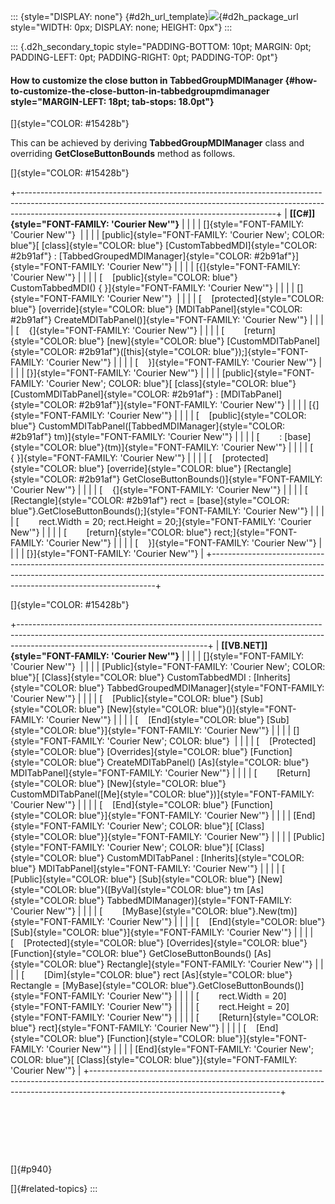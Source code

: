 ::: {style="DISPLAY: none"}
[](ms-xhelp:///?Id=d2h_url_template){#d2h_url_template}![](!package_url!){#d2h_package_url style="WIDTH: 0px; DISPLAY: none; HEIGHT: 0px"}
:::

::: {.d2h_secondary_topic style="PADDING-BOTTOM: 10pt; MARGIN: 0pt; PADDING-LEFT: 0pt; PADDING-RIGHT: 0pt; PADDING-TOP: 0pt"}
#### How to customize the close button in TabbedGroupMDIManager {#how-to-customize-the-close-button-in-tabbedgroupmdimanager style="MARGIN-LEFT: 18pt; tab-stops: 18.0pt"}

[]{style="COLOR: #15428b"} 

This can be achieved by deriving **TabbedGroupMDIManager** class and overriding **GetCloseButtonBounds** method as follows.

[]{style="COLOR: #15428b"} 

+----------------------------------------------------------------------------------------------------------------------------------------------------------------------------------------------------------------------------+
| **[\[C#\]]{style="FONT-FAMILY: 'Courier New'"}**                                                                                                                                                                           |
|                                                                                                                                                                                                                            |
| []{style="FONT-FAMILY: 'Courier New'"}                                                                                                                                                                                     |
|                                                                                                                                                                                                                            |
| [public]{style="FONT-FAMILY: 'Courier New'; COLOR: blue"}[ [class]{style="COLOR: blue"} [CustomTabbedMDI]{style="COLOR: #2b91af"} : [TabbedGroupedMDIManager]{style="COLOR: #2b91af"}]{style="FONT-FAMILY: 'Courier New'"} |
|                                                                                                                                                                                                                            |
| [{]{style="FONT-FAMILY: 'Courier New'"}                                                                                                                                                                                    |
|                                                                                                                                                                                                                            |
| [    [public]{style="COLOR: blue"} CustomTabbedMDI() { }]{style="FONT-FAMILY: 'Courier New'"}                                                                                                                              |
|                                                                                                                                                                                                                            |
| []{style="FONT-FAMILY: 'Courier New'"}                                                                                                                                                                                     |
|                                                                                                                                                                                                                            |
| [    [protected]{style="COLOR: blue"} [override]{style="COLOR: blue"} [MDITabPanel]{style="COLOR: #2b91af"} CreateMDITabPanel()]{style="FONT-FAMILY: 'Courier New'"}                                                       |
|                                                                                                                                                                                                                            |
| [    {]{style="FONT-FAMILY: 'Courier New'"}                                                                                                                                                                                |
|                                                                                                                                                                                                                            |
| [        [return]{style="COLOR: blue"} [new]{style="COLOR: blue"} [CustomMDITabPanel]{style="COLOR: #2b91af"}([this]{style="COLOR: blue"});]{style="FONT-FAMILY: 'Courier New'"}                                           |
|                                                                                                                                                                                                                            |
| [    }]{style="FONT-FAMILY: 'Courier New'"}                                                                                                                                                                                |
|                                                                                                                                                                                                                            |
| [}]{style="FONT-FAMILY: 'Courier New'"}                                                                                                                                                                                    |
|                                                                                                                                                                                                                            |
| [public]{style="FONT-FAMILY: 'Courier New'; COLOR: blue"}[ [class]{style="COLOR: blue"} [CustomMDITabPanel]{style="COLOR: #2b91af"} : [MDITabPanel]{style="COLOR: #2b91af"}]{style="FONT-FAMILY: 'Courier New'"}           |
|                                                                                                                                                                                                                            |
| [{]{style="FONT-FAMILY: 'Courier New'"}                                                                                                                                                                                    |
|                                                                                                                                                                                                                            |
| [    [public]{style="COLOR: blue"} CustomMDITabPanel([TabbedMDIManager]{style="COLOR: #2b91af"} tm)]{style="FONT-FAMILY: 'Courier New'"}                                                                                   |
|                                                                                                                                                                                                                            |
| [        : [base]{style="COLOR: blue"}(tm)]{style="FONT-FAMILY: 'Courier New'"}                                                                                                                                            |
|                                                                                                                                                                                                                            |
| [    { }]{style="FONT-FAMILY: 'Courier New'"}                                                                                                                                                                              |
|                                                                                                                                                                                                                            |
| [    [protected]{style="COLOR: blue"} [override]{style="COLOR: blue"} [Rectangle]{style="COLOR: #2b91af"} GetCloseButtonBounds()]{style="FONT-FAMILY: 'Courier New'"}                                                      |
|                                                                                                                                                                                                                            |
| [    {]{style="FONT-FAMILY: 'Courier New'"}                                                                                                                                                                                |
|                                                                                                                                                                                                                            |
| [        [Rectangle]{style="COLOR: #2b91af"} rect = [base]{style="COLOR: blue"}.GetCloseButtonBounds();]{style="FONT-FAMILY: 'Courier New'"}                                                                               |
|                                                                                                                                                                                                                            |
| [        rect.Width = 20; rect.Height = 20;]{style="FONT-FAMILY: 'Courier New'"}                                                                                                                                           |
|                                                                                                                                                                                                                            |
| [        [return]{style="COLOR: blue"} rect;]{style="FONT-FAMILY: 'Courier New'"}                                                                                                                                          |
|                                                                                                                                                                                                                            |
| [    }]{style="FONT-FAMILY: 'Courier New'"}                                                                                                                                                                                |
|                                                                                                                                                                                                                            |
| [}]{style="FONT-FAMILY: 'Courier New'"}                                                                                                                                                                                    |
+----------------------------------------------------------------------------------------------------------------------------------------------------------------------------------------------------------------------------+

[]{style="COLOR: #15428b"} 

+-----------------------------------------------------------------------------------------------------------------------------------------------------------------------------------------------------------+
| **[\[VB.NET\]]{style="FONT-FAMILY: 'Courier New'"}**                                                                                                                                                      |
|                                                                                                                                                                                                           |
| []{style="FONT-FAMILY: 'Courier New'"}                                                                                                                                                                    |
|                                                                                                                                                                                                           |
| [Public]{style="FONT-FAMILY: 'Courier New'; COLOR: blue"}[ [Class]{style="COLOR: blue"} CustomTabbedMDI : [Inherits]{style="COLOR: blue"} TabbedGroupedMDIManager]{style="FONT-FAMILY: 'Courier New'"}    |
|                                                                                                                                                                                                           |
| [    [Public]{style="COLOR: blue"} [Sub]{style="COLOR: blue"} [New]{style="COLOR: blue"}()]{style="FONT-FAMILY: 'Courier New'"}                                                                           |
|                                                                                                                                                                                                           |
| [    [End]{style="COLOR: blue"} [Sub]{style="COLOR: blue"}]{style="FONT-FAMILY: 'Courier New'"}                                                                                                           |
|                                                                                                                                                                                                           |
| []{style="FONT-FAMILY: 'Courier New'; COLOR: blue"}                                                                                                                                                       |
|                                                                                                                                                                                                           |
| [    [Protected]{style="COLOR: blue"} [Overrides]{style="COLOR: blue"} [Function]{style="COLOR: blue"} CreateMDITabPanel() [As]{style="COLOR: blue"} MDITabPanel]{style="FONT-FAMILY: 'Courier New'"}     |
|                                                                                                                                                                                                           |
| [        [Return]{style="COLOR: blue"} [New]{style="COLOR: blue"} CustomMDITabPanel([Me]{style="COLOR: blue"})]{style="FONT-FAMILY: 'Courier New'"}                                                       |
|                                                                                                                                                                                                           |
| [    [End]{style="COLOR: blue"} [Function]{style="COLOR: blue"}]{style="FONT-FAMILY: 'Courier New'"}                                                                                                      |
|                                                                                                                                                                                                           |
| [End]{style="FONT-FAMILY: 'Courier New'; COLOR: blue"}[ [Class]{style="COLOR: blue"}]{style="FONT-FAMILY: 'Courier New'"}                                                                                 |
|                                                                                                                                                                                                           |
| [Public]{style="FONT-FAMILY: 'Courier New'; COLOR: blue"}[ [Class]{style="COLOR: blue"} CustomMDITabPanel : [Inherits]{style="COLOR: blue"} MDITabPanel]{style="FONT-FAMILY: 'Courier New'"}              |
|                                                                                                                                                                                                           |
| [    [Public]{style="COLOR: blue"} [Sub]{style="COLOR: blue"} [New]{style="COLOR: blue"}([ByVal]{style="COLOR: blue"} tm [As]{style="COLOR: blue"} TabbedMDIManager)]{style="FONT-FAMILY: 'Courier New'"} |
|                                                                                                                                                                                                           |
| [        [MyBase]{style="COLOR: blue"}.New(tm)]{style="FONT-FAMILY: 'Courier New'"}                                                                                                                       |
|                                                                                                                                                                                                           |
| [    [End]{style="COLOR: blue"} [Sub]{style="COLOR: blue"}]{style="FONT-FAMILY: 'Courier New'"}                                                                                                           |
|                                                                                                                                                                                                           |
| [    [Protected]{style="COLOR: blue"} [Overrides]{style="COLOR: blue"} [Function]{style="COLOR: blue"} GetCloseButtonBounds() [As]{style="COLOR: blue"} Rectangle]{style="FONT-FAMILY: 'Courier New'"}    |
|                                                                                                                                                                                                           |
| [        [Dim]{style="COLOR: blue"} rect [As]{style="COLOR: blue"} Rectangle = [MyBase]{style="COLOR: blue"}.GetCloseButtonBounds()]{style="FONT-FAMILY: 'Courier New'"}                                  |
|                                                                                                                                                                                                           |
| [        rect.Width = 20]{style="FONT-FAMILY: 'Courier New'"}                                                                                                                                             |
|                                                                                                                                                                                                           |
| [        rect.Height = 20]{style="FONT-FAMILY: 'Courier New'"}                                                                                                                                            |
|                                                                                                                                                                                                           |
| [        [Return]{style="COLOR: blue"} rect]{style="FONT-FAMILY: 'Courier New'"}                                                                                                                          |
|                                                                                                                                                                                                           |
| [    [End]{style="COLOR: blue"} [Function]{style="COLOR: blue"}]{style="FONT-FAMILY: 'Courier New'"}                                                                                                      |
|                                                                                                                                                                                                           |
| [End]{style="FONT-FAMILY: 'Courier New'; COLOR: blue"}[ [Class]{style="COLOR: blue"}]{style="FONT-FAMILY: 'Courier New'"}                                                                                 |
+-----------------------------------------------------------------------------------------------------------------------------------------------------------------------------------------------------------+

 

 

 

[]{#p940} 

[]{#related-topics}
:::
